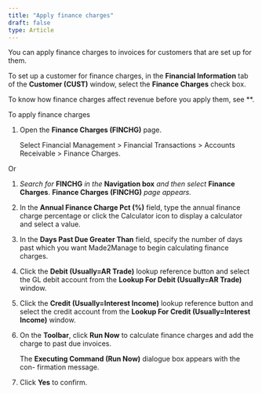 ```yaml
---
title: "Apply finance charges"
draft: false
type: Article
---
```


You can apply finance charges to invoices for customers that are set up for them.

To set up a customer for finance charges, in the **Financial Information** tab of the **Customer (CUST)** window, select the **Finance Charges** check box.

To know how finance charges affect revenue before you apply them, see **.

To apply finance charges

1.  Open the **Finance Charges (FINCHG)** page.

    Select Financial Management > Financial Transactions > Accounts Receivable > Finance Charges.

Or

1.  *Search for* **FINCHG** *in the* **Navigation box** *and then select* **Finance Charges**. **Finance Charges (FINCHG)** *page appears.*
2.  In the **Annual Finance Charge Pct (%)** field, type the annual finance charge percentage or click the Calculator icon to display a calculator and select a value.
3.  In the **Days Past Due Greater Than** field, specify the number of days past which you want Made2Manage to begin calculating finance charges.
4.  Click the **Debit (Usually=AR Trade)** lookup reference button and select the GL debit account from the **Lookup For Debit (Usually=AR Trade)** window.
5.  Click the **Credit (Usually=Interest Income)** lookup reference button and select the credit account from the **Lookup For Credit (Usually=Interest Income)** window.
6.  On the **Toolbar**, click **Run Now** to calculate finance charges and add the charge to past due invoices.

    The **Executing Command (Run Now)** dialogue box appears with the con- firmation message.

7.  Click **Yes** to confirm.